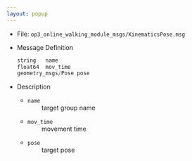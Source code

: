 ```yaml
---
layout: popup
---
```


- File: `op3_online_walking_module_msgs/KinematicsPose.msg`

- Message Definition
    ```c
    string   name
    float64  mov_time
    geometry_msgs/Pose pose
    ```

- Description  

    * `name`   
&emsp;&emsp; target group name      

    * `mov_time`    
&emsp;&emsp; movement time   

    * `pose`    
&emsp;&emsp; target pose   
